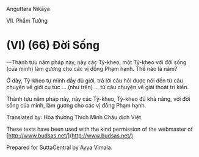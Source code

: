 Aṅguttara Nikāya

VII. Phẩm Tưởng

# (VI) (66) Ðời Sống

—Thành tựu năm pháp này, này các Tỷ-kheo, một Tỷ-kheo với đời sống (của mình) làm gương cho các vị đồng Phạm hạnh. Thế nào là năm?

Ở đây, Tỷ-kheo tự mình đầy đủ giới, trả lời câu hỏi được nói đến từ câu chuyện về giới cụ túc … (như trên) … từ câu chuyện về giải thoát tri kiến.

Thành tựu năm pháp này, này các Tỷ-kheo, Tỷ-kheo đủ khả năng, với đời sống của mình, làm gương cho các vị đồng Phạm hạnh.

Translated by: Hòa thượng Thích Minh Châu dịch Việt

These texts have been used with the kind permission of the webmaster of [http://www.budsas.net/](http://www.budsas.net/)

Prepared for SuttaCentral by Ayya Vimala.